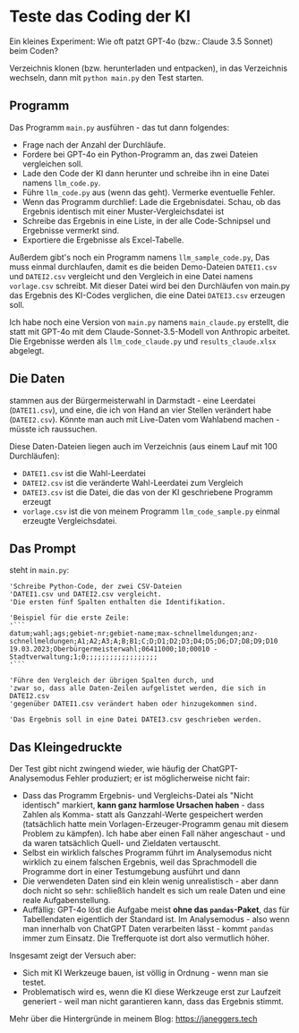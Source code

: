 # Teste das Coding der KI

Ein kleines Experiment: Wie oft patzt GPT-4o (bzw.: Claude 3.5 Sonnet) beim Coden?

Verzeichnis klonen (bzw. herunterladen und entpacken), in das Verzeichnis wechseln, dann mit ```python main.py``` den Test starten. 

## Programm

Das Programm ```main.py``` ausführen - das tut dann folgendes: 

- Frage nach der Anzahl der Durchläufe. 
- Fordere bei GPT-4o ein Python-Programm an, das zwei Dateien vergleichen soll. 
- Lade den Code der KI dann herunter und schreibe ihn in eine Datei namens ```llm_code.py```.
- Führe ```llm_code.py``` aus (wenn das geht). Vermerke eventuelle Fehler. 
- Wenn das Programm durchlief: Lade die Ergebnisdatei. Schau, ob das Ergebnis identisch mit einer Muster-Vergleichsdatei ist
- Schreibe das Ergebnis in eine Liste, in der alle Code-Schnipsel und Ergebnisse vermerkt sind.
- Exportiere die Ergebnisse als Excel-Tabelle.

Außerdem gibt's noch ein Programm namens ```llm_sample_code.py```, Das muss einmal durchlaufen, damit es die beiden Demo-Dateien ```DATEI1.csv``` und ```DATEI2.csv``` vergleicht und den Vergleich in eine Datei namens ```vorlage.csv``` schreibt. Mit dieser Datei wird bei den Durchläufen von main.py das Ergebnis des KI-Codes verglichen, die eine Datei ```DATEI3.csv``` erzeugen soll. 

Ich habe noch eine Version von ```main.py``` namens ```main_claude.py``` erstellt, die statt mit GPT-4o mit dem Claude-Sonnet-3.5-Modell von Anthropic arbeitet. Die Ergebnisse werden als ```llm_code_claude.py``` und ```results_claude.xlsx``` abgelegt. 

## Die Daten

stammen aus der Bürgermeisterwahl in Darmstadt - eine Leerdatei (```DATEI1.csv```), und eine, die ich von Hand an vier Stellen verändert habe (```DATEI2.csv```). Könnte man auch mit Live-Daten vom Wahlabend machen - müsste ich raussuchen.

Diese Daten-Dateien liegen auch im Verzeichnis (aus einem Lauf mit 100 Durchläufen):
- ```DATEI1.csv``` ist die Wahl-Leerdatei
- ```DATEI2.csv``` ist die veränderte Wahl-Leerdatei zum Vergleich
- ```DATEI3.csv``` ist die Datei, die das von der KI geschriebene Programm erzeugt
- ```vorlage.csv``` ist die von meinem Programm ```llm_code_sample.py``` einmal erzeugte Vergleichsdatei. 

## Das Prompt

steht in ```main.py```:

```
'Schreibe Python-Code, der zwei CSV-Dateien 
'DATEI1.csv und DATEI2.csv vergleicht.
'Die ersten fünf Spalten enthalten die Identifikation.

'Beispiel für die erste Zeile: 
'```
datum;wahl;ags;gebiet-nr;gebiet-name;max-schnellmeldungen;anz-schnellmeldungen;A1;A2;A3;A;B;B1;C;D;D1;D2;D3;D4;D5;D6;D7;D8;D9;D10
19.03.2023;Oberbürgermeisterwahl;06411000;10;00010 - Stadtverwaltung;1;0;;;;;;;;;;;;;;;;;;
'```

'Führe den Vergleich der übrigen Spalten durch, und 
'zwar so, dass alle Daten-Zeilen aufgelistet werden, die sich in DATEI2.csv
'gegenüber DATEI1.csv verändert haben oder hinzugekommen sind.

'Das Ergebnis soll in eine Datei DATEI3.csv geschrieben werden.
```

## Das Kleingedruckte

Der Test gibt nicht zwingend wieder, wie häufig der ChatGPT-Analysemodus Fehler produziert; er ist möglicherweise nicht fair:

- Dass das Programm Ergebnis- und Vergleichs-Datei als "Nicht identisch" markiert, **kann ganz harmlose Ursachen haben** - dass Zahlen als Komma- statt als Ganzzahl-Werte gespeichert werden (tatsächlich hatte mein Vorlagen-Erzeuger-Programm genau mit diesem Problem zu kämpfen). Ich habe aber einen Fall näher angeschaut - und da waren tatsächlich Quell- und Zieldaten vertauscht. 
- Selbst ein wirklich falsches Programm führt im Analysemodus nicht wirklich zu einem falschen Ergebnis, weil das Sprachmodell die Programme dort in einer Testumgebung ausführt und dann 
- Die verwendeten Daten sind ein klein wenig unrealistisch - aber dann doch nicht so sehr: schließlich handelt es sich um reale Daten und eine reale Aufgabenstellung. 
- Auffällig: GPT-4o löst die Aufgabe meist **ohne das ```pandas```-Paket**, das für Tabellendaten eigentlich der Standard ist. Im Analysemodus - also wenn man innerhalb von ChatGPT Daten verarbeiten lässt - kommt ```pandas``` immer zum Einsatz. Die Trefferquote ist dort also vermutlich höher.

Insgesamt zeigt der Versuch aber: 
- Sich mit KI Werkzeuge bauen, ist völlig in Ordnung - wenn man sie testet. 
- Problematisch wird es, wenn die KI diese Werkzeuge erst zur Laufzeit generiert - weil man nicht garantieren kann, dass das Ergebnis stimmt. 

Mehr über die Hintergründe in meinem Blog: https://janeggers.tech
